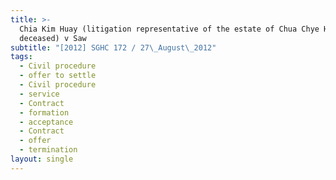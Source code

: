 ```yaml
---
title: >-
  Chia Kim Huay (litigation representative of the estate of Chua Chye Hee,
  deceased) v Saw
subtitle: "[2012] SGHC 172 / 27\_August\_2012"
tags:
  - Civil procedure
  - offer to settle
  - Civil procedure
  - service
  - Contract
  - formation
  - acceptance
  - Contract
  - offer
  - termination
layout: single
---
```


